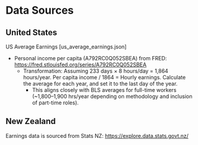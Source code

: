 # Data Sources

## United States
US Average Earnings [us_average_earnings.json]
- Personal income per capita (A792RC0Q052SBEA) from FRED: https://fred.stlouisfed.org/series/A792RC0Q052SBEA
  - Transformation: Assuming 233 days × 8 hours/day = 1,864 hours/year.  Per capita income / 1864 = Hourly earnings. Calculate the average for each year, and set it to the last day of the year. 
    - This aligns closely with BLS averages for full-time workers (~1,800–1,900 hrs/year depending on methodology and inclusion of part-time roles).
 
  
## New Zealand 
Earnings data is sourced from Stats NZ: https://explore.data.stats.govt.nz/
